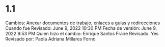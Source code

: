 # 1.1

Cambios: Anexar documentos de trabajo, enlaces a guías y redirecciones
Cuando fue Revisado: June 9, 2022 10:30 PM
Fecha de  versión: June 9, 2022 9:53 PM
Quien hizo el cambio: Enrique Santos Fraire
Revisado: Yes
Revisado por: Paola Adriana Millares Forno
